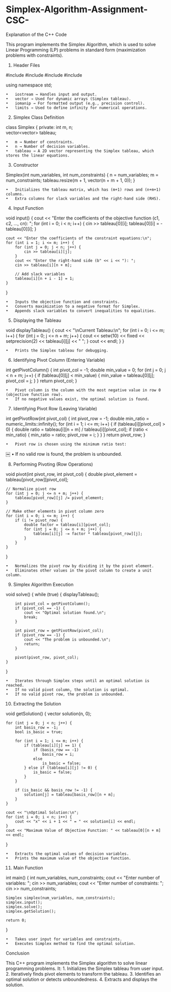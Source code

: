 # Simplex-Algorithm-Assignment-CSC-


Explanation of the C++ Code

This program implements the Simplex Algorithm, which is used to solve Linear Programming (LP) problems in standard form (maximization problems with constraints).

1. Header Files

#include <iostream>
#include <vector>
#include <iomanip>
#include <limits>

using namespace std;

	•	iostream → Handles input and output.
	•	vector → Used for dynamic arrays (Simplex tableau).
	•	iomanip → For formatted output (e.g., precision control).
	•	limits → Used to define infinity for numerical operations.

2. Simplex Class Definition

class Simplex {
private:
    int m, n;  
    vector<vector<double>> tableau;

	•	m → Number of constraints.
	•	n → Number of decision variables.
	•	tableau → A 2D vector representing the Simplex tableau, which stores the linear equations.

3. Constructor

Simplex(int num_variables, int num_constraints) {
    n = num_variables;
    m = num_constraints;
    tableau.resize(m + 1, vector<double>(n + m + 1, 0));
}

	•	Initializes the tableau matrix, which has (m+1) rows and (n+m+1) columns.
	•	Extra columns for slack variables and the right-hand side (RHS).

4. Input Function

void input() {
    cout << "Enter the coefficients of the objective function (c1, c2, ..., cn): ";
    for (int i = 0; i < n; i++) {
        cin >> tableau[0][i];
        tableau[0][i] = -tableau[0][i]; 
    }

    cout << "Enter the coefficients of the constraint equations:\n";
    for (int i = 1; i <= m; i++) {
        for (int j = 0; j < n; j++) {
            cin >> tableau[i][j]; 
        }
        cout << "Enter the right-hand side (b" << i << "): ";
        cin >> tableau[i][n + m]; 

        // Add slack variables
        tableau[i][n + i - 1] = 1;
    }
}

	•	Inputs the objective function and constraints.
	•	Converts maximization to a negative format for Simplex.
	•	Appends slack variables to convert inequalities to equalities.

5. Displaying the Tableau

void displayTableau() {
    cout << "\nCurrent Tableau:\n";
    for (int i = 0; i <= m; i++) {
        for (int j = 0; j <= n + m; j++) {
            cout << setw(10) << fixed << setprecision(2) << tableau[i][j] << " ";
        }
        cout << endl;
    }
}

	•	Prints the Simplex tableau for debugging.

6. Identifying Pivot Column (Entering Variable)

int getPivotColumn() {
    int pivot_col = -1;
    double min_value = 0;
    for (int j = 0; j < n + m; j++) {
        if (tableau[0][j] < min_value) {
            min_value = tableau[0][j];
            pivot_col = j;
        }
    }
    return pivot_col;
}

	•	Pivot column is the column with the most negative value in row 0 (objective function row).
	•	If no negative values exist, the optimal solution is found.

7. Identifying Pivot Row (Leaving Variable)

int getPivotRow(int pivot_col) {
    int pivot_row = -1;
    double min_ratio = numeric_limits<double>::infinity();
    for (int i = 1; i <= m; i++) {
        if (tableau[i][pivot_col] > 0) {
            double ratio = tableau[i][n + m] / tableau[i][pivot_col];
            if (ratio < min_ratio) {
                min_ratio = ratio;
                pivot_row = i;
            }
        }
    }
    return pivot_row;
}

	•	Pivot row is chosen using the minimum ratio test:
￼
	•	If no valid row is found, the problem is unbounded.

8. Performing Pivoting (Row Operations)

void pivot(int pivot_row, int pivot_col) {
    double pivot_element = tableau[pivot_row][pivot_col];

    // Normalize pivot row
    for (int j = 0; j <= n + m; j++) {
        tableau[pivot_row][j] /= pivot_element;
    }

    // Make other elements in pivot column zero
    for (int i = 0; i <= m; i++) {
        if (i != pivot_row) {
            double factor = tableau[i][pivot_col];
            for (int j = 0; j <= n + m; j++) {
                tableau[i][j] -= factor * tableau[pivot_row][j];
            }
        }
    }
}

	•	Normalizes the pivot row by dividing it by the pivot element.
	•	Eliminates other values in the pivot column to create a unit column.

9. Simplex Algorithm Execution

void solve() {
    while (true) {
        displayTableau();

        int pivot_col = getPivotColumn();
        if (pivot_col == -1) {
            cout << "Optimal solution found.\n";
            break;
        }

        int pivot_row = getPivotRow(pivot_col);
        if (pivot_row == -1) {
            cout << "The problem is unbounded.\n";
            return;
        }

        pivot(pivot_row, pivot_col);
    }
}

	•	Iterates through Simplex steps until an optimal solution is reached.
	•	If no valid pivot column, the solution is optimal.
	•	If no valid pivot row, the problem is unbounded.

10. Extracting the Solution

void getSolution() {
    vector<double> solution(n, 0);

    for (int j = 0; j < n; j++) {
        int basis_row = -1;
        bool is_basic = true;

        for (int i = 1; i <= m; i++) {
            if (tableau[i][j] == 1) {
                if (basis_row == -1)
                    basis_row = i;
                else
                    is_basic = false;
            } else if (tableau[i][j] != 0) {
                is_basic = false;
            }
        }

        if (is_basic && basis_row != -1) {
            solution[j] = tableau[basis_row][n + m];
        }
    }

    cout << "\nOptimal Solution:\n";
    for (int i = 0; i < n; i++) {
        cout << "x" << i + 1 << " = " << solution[i] << endl;
    }
    cout << "Maximum Value of Objective Function: " << tableau[0][n + m] << endl;
}

	•	Extracts the optimal values of decision variables.
	•	Prints the maximum value of the objective function.

11. Main Function

int main() {
    int num_variables, num_constraints;
    cout << "Enter number of variables: ";
    cin >> num_variables;
    cout << "Enter number of constraints: ";
    cin >> num_constraints;

    Simplex simplex(num_variables, num_constraints);
    simplex.input();
    simplex.solve();
    simplex.getSolution();

    return 0;
}

	•	Takes user input for variables and constraints.
	•	Executes Simplex method to find the optimal solution.

Conclusion

This C++ program implements the Simplex algorithm to solve linear programming problems. It:
	1.	Initializes the Simplex tableau from user input.
	2.	Iteratively finds pivot elements to transform the tableau.
	3.	Identifies an optimal solution or detects unboundedness.
	4.	Extracts and displays the solution.
